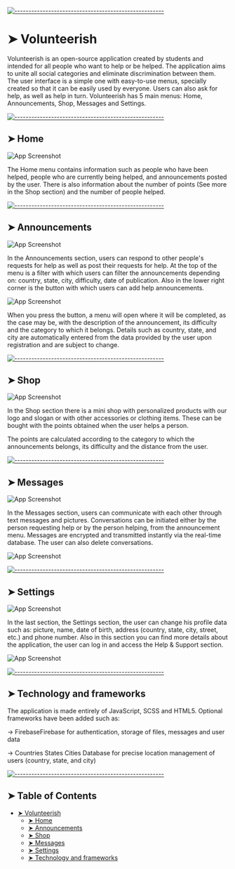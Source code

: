 <!-- ⚠️ This README has been generated from the file(s) "blueprint.md" ⚠️-->

[![-----------------------------------------------------](https://raw.githubusercontent.com/andreasbm/readme/master/assets/lines/colored.png)](#volunteerish)

# ➤ Volunteerish

Volunteerish is an open-source application created by students and intended for all people who want to help or be helped. The application aims to unite all social categories and eliminate discrimination between them. The user interface is a simple one with easy-to-use menus, specially created so that it can be easily used by everyone. Users can also ask for help, as well as help in turn. Volunteerish has 5 main menus: Home, Announcements, Shop, Messages and Settings.

[![-----------------------------------------------------](https://raw.githubusercontent.com/andreasbm/readme/master/assets/lines/colored.png)](#home)

## ➤ Home

![App Screenshot](https://i.imgur.com/dC4z9MNt.png)

The Home menu contains information such as people who have been helped, people who are currently being helped, and announcements posted by the user. There is also information about the number of points (See more in the Shop section) and the number of people helped.

[![-----------------------------------------------------](https://raw.githubusercontent.com/andreasbm/readme/master/assets/lines/colored.png)](#announcements)

## ➤ Announcements

![App Screenshot](https://i.imgur.com/SPVhHCq.png)

In the Announcements section, users can respond to other people's requests for help as well as post their requests for help. At the top of the menu is a filter with which users can filter the announcements depending on: country, state, city, difficulty, date of publication. Also in the lower right corner is the button with which users can add help announcements.

![App Screenshot](https://i.imgur.com/icTMmQY.png)

When you press the button, a menu will open where it will be completed, as the case may be, with the description of the announcement, its difficulty and the category to which it belongs. Details such as country, state, and city are automatically entered from the data provided by the user upon registration and are subject to change.

[![-----------------------------------------------------](https://raw.githubusercontent.com/andreasbm/readme/master/assets/lines/colored.png)](#shop)

## ➤ Shop

![App Screenshot](https://i.imgur.com/D3R3xQP.png)

In the Shop section there is a mini shop with personalized products with our logo and slogan or with other accessories or clothing items. These can be bought with the points obtained when the user helps a person.

The points are calculated according to the category to which the announcements belongs, its difficulty and the distance from the user.

[![-----------------------------------------------------](https://raw.githubusercontent.com/andreasbm/readme/master/assets/lines/colored.png)](#messages)

## ➤ Messages

![App Screenshot](https://i.imgur.com/a33imDK.png)

In the Messages section, users can communicate with each other through text messages and pictures. Conversations can be initiated either by the person requesting help or by the person helping, from the announcement menu. Messages are encrypted and transmitted instantly via the real-time database. The user can also delete conversations.

![App Screenshot](https://i.imgur.com/hGgHVNC.png)

[![-----------------------------------------------------](https://raw.githubusercontent.com/andreasbm/readme/master/assets/lines/colored.png)](#settings)

## ➤ Settings

![App Screenshot](https://i.imgur.com/VnluPRu.png)

In the last section, the Settings section, the user can change his profile data such as: picture, name, date of birth, address (country, state, city, street, etc.) and phone number. Also in this section you can find more details about the application, the user can log in and access the Help & Support section.

![App Screenshot](https://i.imgur.com/aLPsrOi.png)

[![-----------------------------------------------------](https://raw.githubusercontent.com/andreasbm/readme/master/assets/lines/colored.png)](#technology-and-frameworks)

## ➤ Technology and frameworks

The application is made entirely of JavaScript, SCSS and HTML5. Optional frameworks have been added such as:

-> FirebaseFirebase for authentication, storage of files, messages and user data

-> Countries States Cities Database for precise location management of users (country, state, and city)

[![-----------------------------------------------------](https://raw.githubusercontent.com/andreasbm/readme/master/assets/lines/colored.png)](#table-of-contents)

## ➤ Table of Contents

- [➤ Volunteerish](#-volunteerish)
  - [➤ Home](#-home)
  - [➤ Announcements](#-announcements)
  - [➤ Shop](#-shop)
  - [➤ Messages](#-messages)
  - [➤ Settings](#-settings)
  - [➤ Technology and frameworks](#-technology-and-frameworks)
